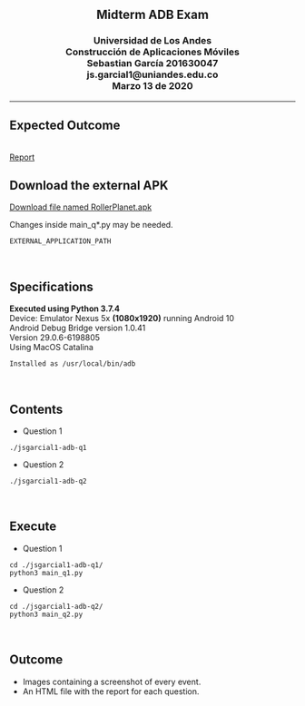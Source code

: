 
<div align="center">
<h2 align="center">
<strong>
Midterm ADB Exam
</strong>
</h2>
<h3>
Universidad de Los Andes<br/>
Construcción de Aplicaciones Móviles <br/>
Sebastian García 201630047 <br/>
js.garcial1@uniandes.edu.co <br/>
Marzo 13 de 2020 <br/>
</h3>
</div>

---

## Expected Outcome

<br>
<a href="https://seebgar.github.io">
Report
</a>

<br>

## Download the external APK

<a href="https://github.com/seebgar/adb-commands/blob/master/RollerPlanet.apk">
Download file named RollerPlanet.apk
</a>

<p>
Changes inside main_q*.py may be needed.  
</p>

```
EXTERNAL_APPLICATION_PATH
```

<br>

## Specifications
<p>
<strong>
Executed using Python 3.7.4
</strong>
<br/>
Device: Emulator Nexus 5x 
<strong>(1080x1920)</strong> 
running Android 10 
<br/>
Android Debug Bridge version 1.0.41 
<br />Version 29.0.6-6198805
<br/>Using MacOS Catalina
</p>
    
```
Installed as /usr/local/bin/adb 
```

<br>


## Contents
* Question 1 
```
./jsgarcial1-adb-q1
```

* Question 2
```
./jsgarcial1-adb-q2
```
    


<br>


## Execute
* Question 1 
```
cd ./jsgarcial1-adb-q1/ 
python3 main_q1.py
```

* Question 2
```
cd ./jsgarcial1-adb-q2/ 
python3 main_q2.py
```
    
<br>


## Outcome
* Images containing a screenshot of every event.
* An HTML file with the report for each question. 
    
